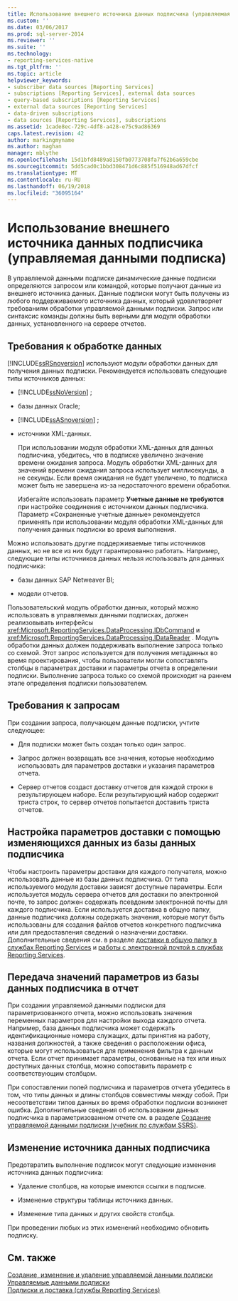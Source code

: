```yaml
---
title: Использование внешнего источника данных подписчика (управляемая данными подписка) | Документы Майкрософт
ms.custom: ''
ms.date: 03/06/2017
ms.prod: sql-server-2014
ms.reviewer: ''
ms.suite: ''
ms.technology:
- reporting-services-native
ms.tgt_pltfrm: ''
ms.topic: article
helpviewer_keywords:
- subscriber data sources [Reporting Services]
- subscriptions [Reporting Services], external data sources
- query-based subscriptions [Reporting Services]
- external data sources [Reporting Services]
- data-driven subscriptions
- data sources [Reporting Services], subscriptions
ms.assetid: 1cade8ec-729c-4df8-a428-e75c9ad86369
caps.latest.revision: 42
author: markingmyname
ms.author: maghan
manager: mblythe
ms.openlocfilehash: 15d1bfd8489a8150fb0773708fa7f62b6a659cbe
ms.sourcegitcommit: 5dd5cad0c1bbd308471d6c885f516948ad67dfcf
ms.translationtype: MT
ms.contentlocale: ru-RU
ms.lasthandoff: 06/19/2018
ms.locfileid: "36095164"
---
```

# <a name="use-an-external-data-source-for-subscriber-data-data-driven-subscription"></a>Использование внешнего источника данных подписчика (управляемая данными подписка)
  В управляемой данными подписке динамические данные подписки определяются запросом или командой, которые получают данные из внешнего источника данных. Данные подписки могут быть получены из любого поддерживаемого источника данных, который удовлетворяет требованиям обработки управляемой данными подписки. Запрос или синтаксис команды должны быть верными для модуля обработки данных, установленного на сервере отчетов.  
  
## <a name="data-processing-requirements"></a>Требования к обработке данных  
 [!INCLUDE[ssRSnoversion](../../includes/ssrsnoversion-md.md)] используют модули обработки данных для получения данных подписки. Рекомендуется использовать следующие типы источников данных:  
  
-   [!INCLUDE[ssNoVersion](../../includes/ssnoversion-md.md)] ;  
  
-   базы данных Oracle;  
  
-   [!INCLUDE[ssASnoversion](../../includes/ssasnoversion-md.md)] ;  
  
-   источники XML-данных.  
  
     При использовании модуля обработки XML-данных для данных подписчика, убедитесь, что в подписке увеличено значение времени ожидания запроса. Модуль обработки XML-данных для значений времени ожидания запроса использует миллисекунды, а не секунды. Если время ожидания не будет увеличено, то подписка может быть не завершена из-за недостаточного времени обработки.  
  
     Избегайте использовать параметр **Учетные данные не требуются** при настройке соединения с источником данных подписчика. Параметр «Сохраненные учетные данные» рекомендуется применять при использовании модуля обработки XML-данных для получения данных подписки во время выполнения.  
  
 Можно использовать другие поддерживаемые типы источников данных, но не все из них будут гарантированно работать. Например, следующие типы источников данных нельзя использовать для данных подписчика:  
  
-   базы данных SAP Netweaver BI;  
  
-   модели отчетов.  
  
 Пользовательский модуль обработки данных, который можно использовать в управляемых данными подписках, должен реализовывать интерфейсы <xref:Microsoft.ReportingServices.DataProcessing.IDbCommand> и <xref:Microsoft.ReportingServices.DataProcessing.IDataReader> . Модуль обработки данных должен поддерживать выполнение запроса только со схемой. Этот запрос используется для получения метаданных во время проектирования, чтобы пользователи могли сопоставлять столбцы в параметрах доставки и параметры отчета в определении подписки. Выполнение запроса только со схемой происходит на раннем этапе определения подписки пользователем.  
  
## <a name="query-requirements"></a>Требования к запросам  
 При создании запроса, получающем данные подписки, учтите следующее:  
  
-   Для подписки может быть создан только один запрос.  
  
-   Запрос должен возвращать все значения, которые необходимо использовать для параметров доставки и указания параметров отчета.  
  
-   Сервер отчетов создаст доставку отчетов для каждой строки в результирующем наборе. Если результирующий набор содержит триста строк, то сервер отчетов попытается доставить триста отчетов.  
  
## <a name="setting-delivery-options-using-variable-data-from-a-subscriber-database"></a>Настройка параметров доставки с помощью изменяющихся данных из базы данных подписчика  
 Чтобы настроить параметры доставки для каждого получателя, можно использовать данные из базы данных подписчика. От типа используемого модуля доставки зависят доступные параметры. Если используется модуль сервера отчетов для доставки по электронной почте, то запрос должен содержать псевдоним электронной почты для каждого подписчика. Если используется доставка в общую папку, данные подписчика должны содержать значения, которые могут быть использованы для создания файлов отчетов конкретного подписчика или для предоставления сведений о назначении доставки. Дополнительные сведения см. в разделе [доставки в общую папку в службах Reporting Services](file-share-delivery-in-reporting-services.md) и [работы с электронной почтой в службах Reporting Services](e-mail-delivery-in-reporting-services.md).  
  
## <a name="passing-parameter-values-from-the-subscriber-database-to-the-report"></a>Передача значений параметров из базы данных подписчика в отчет  
 При создании управляемой данными подписки для параметризованного отчета, можно использовать значения переменных параметров для настройки выхода каждого отчета. Например, база данных подписчика может содержать идентификационные номера служащих, даты принятия на работу, названия должностей, а также сведения о расположении офиса, которые могут использоваться для применения фильтра к данным отчета. Если отчет принимает параметры, основанные на тех или иных доступных данных столбца, можно сопоставить параметр с соответствующим столбцом.  
  
 При сопоставлении полей подписчика и параметров отчета убедитесь в том, что типы данных и длины столбцов совместимы между собой. При несоответствии типов данных во время обработки подписки возникнет ошибка. Дополнительные сведения об использовании данных подписчика в параметризованном отчете см. в разделе [Создание управляемой данными подписки (учебник по службам SSRS)](../create-a-data-driven-subscription-ssrs-tutorial.md).  
  
## <a name="modifying-the-subscriber-data-source"></a>Изменение источника данных подписчика  
 Предотвратить выполнение подписок могут следующие изменения источника данных подписчика:  
  
-   Удаление столбцов, на которые имеются ссылки в подписке.  
  
-   Изменение структуры таблицы источника данных.  
  
-   Изменение типа данных и других свойств столбца.  
  
 При проведении любых из этих изменений необходимо обновить подписку.  
  
## <a name="see-also"></a>См. также  
 [Создание, изменение и удаление управляемой данными подписки](data-driven-subscriptions.md)   
 [Управляемые данными подписки](data-driven-subscriptions.md)   
 [Подписки и доставка (службы Reporting Services)](subscriptions-and-delivery-reporting-services.md)  
  
  